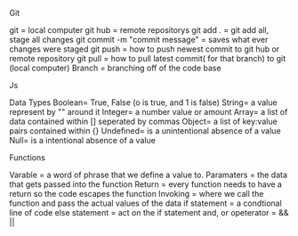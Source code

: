 Git

git = local computer
git hub = remote repositorys
git add . = git add all, stage all changes
git commit -m "commit message" = saves what ever changes were staged
git push = how to push newest commit to git hub or remote repository
git pull = how to pull latest commit( for that branch) to git (local computer)
Branch = branching off of the code base 


Js

Data Types
Boolean= True, False (o is true, and 1 is false)
String= a value represent by "" around it
Integer= a number value or amount
Array= a list of data contained within [] seperated by commas 
Object= a list of key:value pairs contained within {}
Undefined= is a unintentional absence of a value
Null= is a intentional absence of a value

Functions

Varable = a word of phrase that we define a value to.
Paramaters = the data that gets passed into the function
Return = every function needs to have a return so the code escapes the function
Invoking = where we call the function and pass the actual values of the data
if statement = a condtional line of code 
else statement = act on the if statement
and, or opeterator = && || 


